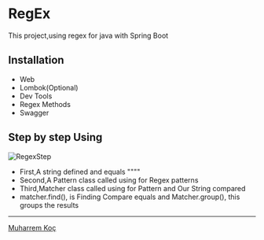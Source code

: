 # RegEx

This project,using regex for java with Spring Boot

## Installation
- Web
- Lombok(Optional)
- Dev Tools
- Regex Methods
- Swagger


## Step by step Using

![RegexStep](https://user-images.githubusercontent.com/80245013/133093026-113bb457-283a-4453-ae66-7edde5df2fbb.png)

- First,A string defined and equals  """"
- Second,A Pattern class called using for Regex patterns
- Third,Matcher class called  using for Pattern and Our String compared
- matcher.find(), is Finding Compare equals and Matcher.group(),
this groups the results 

---
[Muharrem Koç](https://github.com/muharremkoc/)

